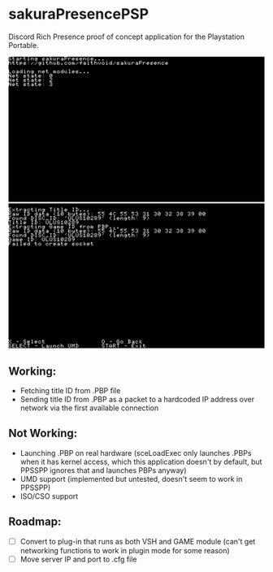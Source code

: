 # sakuraPresencePSP
Discord Rich Presence proof of concept application for the Playstation Portable.

![](screenshots/SAKU01860_00002.jpg)
![](screenshots/SAKU01860_00003.jpg)

## Working:
- Fetching title ID from .PBP file
- Sending title ID from .PBP as a packet to a hardcoded IP address over network via the first available connection

## Not Working:
- Launching .PBP on real hardware (sceLoadExec only launches .PBPs when it has kernel access, which this application doesn't by default, but PPSSPP ignores that and launches PBPs anyway)
- UMD support (implemented but untested, doesn't seem to work in PPSSPP)
- ISO/CSO support


## Roadmap:
- [ ] Convert to plug-in that runs as both VSH and GAME module (can't get networking functions to work in plugin mode for some reason)
- [ ] Move server IP and port to .cfg file
